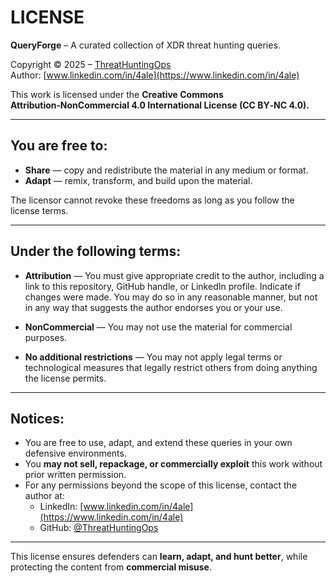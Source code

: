 # LICENSE  

**QueryForge** – A curated collection of XDR threat hunting queries.  

Copyright © 2025 – [ThreatHuntingOps](https://github.com/ThreatHuntingOps)  
Author: [www.linkedin.com/in/4ale](https://www.linkedin.com/in/4ale)  

This work is licensed under the **Creative Commons Attribution‑NonCommercial 4.0 International License (CC BY‑NC 4.0).**  

---

## You are free to:
- **Share** — copy and redistribute the material in any medium or format.  
- **Adapt** — remix, transform, and build upon the material.  

The licensor cannot revoke these freedoms as long as you follow the license terms.  

---

## Under the following terms:
- **Attribution** — You must give appropriate credit to the author, including a link to this repository, GitHub handle, or LinkedIn profile. Indicate if changes were made. You may do so in any reasonable manner, but not in any way that suggests the author endorses you or your use.  

- **NonCommercial** — You may not use the material for commercial purposes.  

- **No additional restrictions** — You may not apply legal terms or technological measures that legally restrict others from doing anything the license permits.  

---

## Notices:
- You are free to use, adapt, and extend these queries in your own defensive environments.  
- You **may not sell, repackage, or commercially exploit** this work without prior written permission.  
- For any permissions beyond the scope of this license, contact the author at:  
  - LinkedIn: [www.linkedin.com/in/4ale](https://www.linkedin.com/in/4ale)  
  - GitHub: [@ThreatHuntingOps](https://github.com/ThreatHuntingOps)  

---

This license ensures defenders can **learn, adapt, and hunt better**, while protecting the content from **commercial misuse**.  
